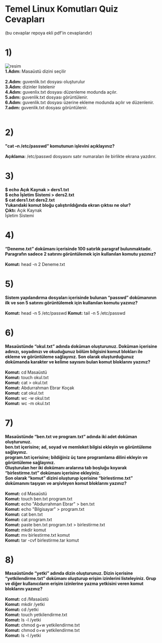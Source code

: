 # Temel Linux Komutları Quiz Cevapları
(bu cevaplar repoya ekli pdf'in cevaplarıdır)

# 1) 
![resim](https://github.com/user-attachments/assets/84d18de6-f147-48ad-9594-b9a80326ef52)<br>
<b>1.Adım:</b> Masaüstü dizini seçilir <br><br>
**2.Adım:** guvenlik.txt dosyası oluşturulur<br>
**3.Adım:** dizinler listelenir<br>
**4.Adım:** guvenlix.txt dosyası düzenleme modunda açılır.<br>
**5.adım:** guvenlik.txt dosyası görüntülenir.<br>
**6.Adım:** guvenlik.txt dosyası üzerine ekleme modunda açılır ve düzenlenir.<br>
**7.adım:** guvenlik.txt dosyası görüntülenir.<br>
<br>

# 2)
**"cat –n /etc/passwd” komutunun işlevini açıklayınız?** <br><br>
**Açıklama:** /etc/passwd dosyasını satır numaraları ile birlikte ekrana yazdırır. 

# 3)
<b>
$ echo Açık Kaynak > ders1.txt <br>
$ echo İşletim Sistemi > ders2.txt<br>
$ cat ders1.txt ders2.txt<br>
Yukarıdaki komut bloğu çalıştırıldığında ekran çıktısı ne olur?<br>
</b>
<b>Çıktı:</b> Açık Kaynak <br> İşletim Sistemi

# 4)
**“Deneme.txt” dokümanı içerisinde 100 satırlık paragraf bulunmaktadır. Paragrafın sadece 2
satırını görüntülemek için kullanılan komutu yazınız?**<br><br>
**Komut:** head -n 2 Deneme.txt

# 5)
**Sistem yapılandırma dosyaları içerisinde bulunan “passwd” dokümanının ilk ve son 5 satırını
görüntülemek için kullanılan komutu yazınız?**<br><br>
**Komut:** head -n 5 /etc/passwd
**Komut:** tail -n 5 /etc/passwd

# 6) 
<b>Masaüstünde “okul.txt” adında doküman oluşturunuz. Doküman içerisine adınızı, soyadınızı ve
okuduğunuz bölüm bilgisini komut blokları ile ekleme ve görüntüleme sağlayınız. Son olarak
oluşturduğunuz dokümanda karakter ve kelime sayısını bulan komut bloklarını yazınız?</b> <br><br>
**Komut:** cd Masaüstü <br>
**Komut:** touch okul.txt<br>
**Komut:** cat > okul.txt<br>
**Komut:** Abdurrahman Ebrar Koçak<br>
**Komut:** cat okul.txt<br>
**Komut:** wc -w okul.txt<br>
**Komut:** wc -m okul.txt<br>
# 7)
<b>Masaüstünde “ben.txt ve program.txt” adında iki adet doküman oluşturunuz.<br>
ben.txt içerisine; ad, soyad ve memleket bilgisi ekleyin ve görüntüleme sağlayınız.<br>
program.txt içerisine; bildiğiniz üç tane programlama dilini ekleyin ve görüntüleme sağlayınız.<br>
Oluşturulan her iki dokümanı aralarına tab boşluğu koyarak “birlestirme.txt” dokümanı
içerisine ekleyiniz.<br>
Son olarak “komut” dizini oluşturup içerisine “birlestirme.txt” dokümanını taşıyan ve
arşivleyen komut bloklarını yazınız?</b><br>
<br>
**Komut:** cd Masaüstü<br>
**Komut:** touch ben.txt program.txt<br>
**Komut:** echo "Abdurrahman Ebrar" > ben.txt<br>
**Komut:** echo "Bilgisayar" > program.txt<br>
**Komut:** cat ben.txt<br>
**Komut:** cat program.txt<br>
**Komut:** paste ben.txt program.txt > birlestirme.txt<br>
**Komut:** mkdir komut<br>
**Komut:** mv birlestirme.txt komut<br>
**Komut:** tar -cvf birlestirme.tar komut<br>


# 8) 
<b>Masaüstünde “yetki” adında dizin oluşturunuz. Dizin içerisine “yetkilendirme.txt” dokümanı
oluşturup erişim izinlerini listeleyiniz. Grup ve diğer kullanıcıların erişim izinlerine yazma
yetkisini veren komut bloklarını yazınız?</b><br><br>
**Komut:** cd /Masaüstü<br>
**Komut:** mkdir /yetki<br>
**Komut:** cd /yetki<br>
**Komut:** touch yetkilendirme.txt<br>
**Komut:** ls -l /yetki<br>
**Komut:** chmod g+w yetkilendirme.txt<br>
**Komut:** chmod o+w yetkilendirme.txt<br>
**Komut:** ls -l /yetki<br>

